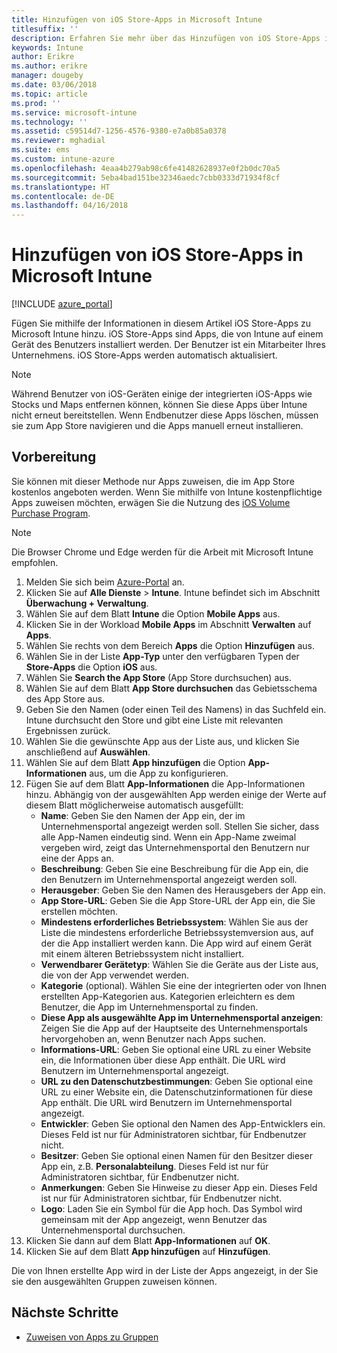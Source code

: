 ```yaml
---
title: Hinzufügen von iOS Store-Apps in Microsoft Intune
titlesuffix: ''
description: Erfahren Sie mehr über das Hinzufügen von iOS Store-Apps in Microsoft Intune.
keywords: Intune
author: Erikre
ms.author: erikre
manager: dougeby
ms.date: 03/06/2018
ms.topic: article
ms.prod: ''
ms.service: microsoft-intune
ms.technology: ''
ms.assetid: c59514d7-1256-4576-9380-e7a0b85a0378
ms.reviewer: mghadial
ms.suite: ems
ms.custom: intune-azure
ms.openlocfilehash: 4eaa4b279ab98c6fe41482628937e0f2b0dc70a5
ms.sourcegitcommit: 5eba4bad151be32346aedc7cbb0333d71934f8cf
ms.translationtype: HT
ms.contentlocale: de-DE
ms.lasthandoff: 04/16/2018
---
```

# <a name="how-to-add-ios-store-apps-to-microsoft-intune"></a>Hinzufügen von iOS Store-Apps in Microsoft Intune

[!INCLUDE [azure_portal](./includes/azure_portal.md)]

Fügen Sie mithilfe der Informationen in diesem Artikel iOS Store-Apps zu Microsoft Intune hinzu. iOS Store-Apps sind Apps, die von Intune auf einem Gerät des Benutzers installiert werden. Der Benutzer ist ein Mitarbeiter Ihres Unternehmens. iOS Store-Apps werden automatisch aktualisiert.

>[!NOTE]
>Während Benutzer von iOS-Geräten einige der integrierten iOS-Apps wie Stocks und Maps entfernen können, können Sie diese Apps über Intune nicht erneut bereitstellen. Wenn Endbenutzer diese Apps löschen, müssen sie zum App Store navigieren und die Apps manuell erneut installieren.

## <a name="before-you-start"></a>Vorbereitung

Sie können mit dieser Methode nur Apps zuweisen, die im App Store kostenlos angeboten werden. Wenn Sie mithilfe von Intune kostenpflichtige Apps zuweisen möchten, erwägen Sie die Nutzung des [iOS Volume Purchase Program](vpp-apps-ios.md).

>[!NOTE]
>Die Browser Chrome und Edge werden für die Arbeit mit Microsoft Intune empfohlen.

1. Melden Sie sich beim [Azure-Portal](https://portal.azure.com) an.
2. Klicken Sie auf **Alle Dienste** > **Intune**. Intune befindet sich im Abschnitt **Überwachung + Verwaltung**.
3. Wählen Sie auf dem Blatt **Intune** die Option **Mobile Apps** aus.
4. Klicken Sie in der Workload **Mobile Apps** im Abschnitt **Verwalten** auf **Apps**.
5. Wählen Sie rechts von dem Bereich **Apps** die Option **Hinzufügen** aus.
6. Wählen Sie in der Liste **App-Typ** unter den verfügbaren Typen der **Store-Apps** die Option **iOS** aus.
7. Wählen Sie **Search the App Store** (App Store durchsuchen) aus.
8. Wählen Sie auf dem Blatt **App Store durchsuchen** das Gebietsschema des App Store aus.
9. Geben Sie den Namen (oder einen Teil des Namens) in das Suchfeld ein. Intune durchsucht den Store und gibt eine Liste mit relevanten Ergebnissen zurück.
10. Wählen Sie die gewünschte App aus der Liste aus, und klicken Sie anschließend auf **Auswählen**.
11. Wählen Sie auf dem Blatt **App hinzufügen** die Option **App-Informationen** aus, um die App zu konfigurieren.
12. Fügen Sie auf dem Blatt **App-Informationen** die App-Informationen hinzu. Abhängig von der ausgewählten App werden einige der Werte auf diesem Blatt möglicherweise automatisch ausgefüllt:
    - **Name**: Geben Sie den Namen der App ein, der im Unternehmensportal angezeigt werden soll. Stellen Sie sicher, dass alle App-Namen eindeutig sind. Wenn ein App-Name zweimal vergeben wird, zeigt das Unternehmensportal den Benutzern nur eine der Apps an.
    - **Beschreibung**: Geben Sie eine Beschreibung für die App ein, die den Benutzern im Unternehmensportal angezeigt werden soll.
    - **Herausgeber**: Geben Sie den Namen des Herausgebers der App ein.
    - **App Store-URL**: Geben Sie die App Store-URL der App ein, die Sie erstellen möchten.
    - **Mindestens erforderliches Betriebssystem**: Wählen Sie aus der Liste die mindestens erforderliche Betriebssystemversion aus, auf der die App installiert werden kann. Die App wird auf einem Gerät mit einem älteren Betriebssystem nicht installiert.
    - **Verwendbarer Gerätetyp**: Wählen Sie die Geräte aus der Liste aus, die von der App verwendet werden.
    - **Kategorie** (optional). Wählen Sie eine der integrierten oder von Ihnen erstellten App-Kategorien aus. Kategorien erleichtern es dem Benutzer, die App im Unternehmensportal zu finden.
    - **Diese App als ausgewählte App im Unternehmensportal anzeigen**: Zeigen Sie die App auf der Hauptseite des Unternehmensportals hervorgehoben an, wenn Benutzer nach Apps suchen.
    - **Informations-URL**: Geben Sie optional eine URL zu einer Website ein, die Informationen über diese App enthält. Die URL wird Benutzern im Unternehmensportal angezeigt.
    - **URL zu den Datenschutzbestimmungen**: Geben Sie optional eine URL zu einer Website ein, die Datenschutzinformationen für diese App enthält. Die URL wird Benutzern im Unternehmensportal angezeigt.
    - **Entwickler**: Geben Sie optional den Namen des App-Entwicklers ein. Dieses Feld ist nur für Administratoren sichtbar, für Endbenutzer nicht.
    - **Besitzer**: Geben Sie optional einen Namen für den Besitzer dieser App ein, z.B. **Personalabteilung**.  Dieses Feld ist nur für Administratoren sichtbar, für Endbenutzer nicht.
    - **Anmerkungen**: Geben Sie Hinweise zu dieser App ein. Dieses Feld ist nur für Administratoren sichtbar, für Endbenutzer nicht.
    - **Logo**: Laden Sie ein Symbol für die App hoch. Das Symbol wird gemeinsam mit der App angezeigt, wenn Benutzer das Unternehmensportal durchsuchen.
13. Klicken Sie dann auf dem Blatt **App-Informationen** auf **OK**.
14. Klicken Sie auf dem Blatt **App hinzufügen** auf **Hinzufügen**.

Die von Ihnen erstellte App wird in der Liste der Apps angezeigt, in der Sie sie den ausgewählten Gruppen zuweisen können.

## <a name="next-steps"></a>Nächste Schritte

- [Zuweisen von Apps zu Gruppen](apps-deploy.md)
